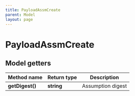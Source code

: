 ```yaml
---
title: PayloadAssmCreate
parent: Model
layout: page
---
```


# PayloadAssmCreate

## Model getters

Method name | Return type | Description
------------ | ------------- | -------------
**getDigest()** | **string** | Assumption digest

